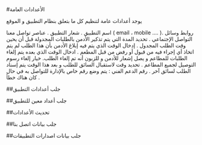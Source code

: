 #الأعدادات العامة

يوجد أعدادات عامة لتنظيم كل ما بتعلق بنظام التطبيق و الموقع


اسم التطبيق .
شعار التطبيق .
عناصر تواصل معنا ( email ، mobile  …. ).
روابط وسائل التواصل الإجتماعي .
تحديد المدة التي يتم تذكير الأدمن بالطلبات المجدولة قبل أن يحين وقت الطلب المجدول .
إدخال الوقت الذي يتم فيه إبلاغ الأدمن بأن هذا الطلب لم يتم اتخاذ أي إجراء فيه من قبول أو رفض من قبل المطعم .
ادخال الوقت الذي بعده يتم إلغاء الطلبات للمطاعم  و يصل إشعار للأدمن و للزبون أنه تم إلغاء الطلب.
خيار إلغاء رسوم التوصيل لجميع المطاعم .
تحديد وقت لاستقبال السائق للطلب و بعد هذا الوقت يتم إسناد الطلب لسائق آخر .
رقم الدعم الفني : يتم وضع رقم خاص بالإدارة للتواصل به في حال كان هناك خطأ .



##جلب أعدادات التطبيق

<api-ref title="get all settings " verb="get" route="/api/general-settings/" :response-codes="[200]">
    <template v-slot:description>
    جلب كل الأعدادات  العامة  من قاعدة البيانات
    </template>
    <template v-slot:body>
    </template>
    <template v-slot:200>
        <pre>
{
'settings' => {array},
}
</pre>
</template>
</api-ref>

##جلب أعداد معين للتطبيق

<api-ref title="get specific setting  " verb="get" route="/api/general-settings/{setting}" :response-codes="[200]">
    <template v-slot:description>
    جلب كل أعداد  خاص 
    </template>
    <template v-slot:body>
    </template>
    <template v-slot:200>
        <pre>
{
'setting' => {object},
}
</pre>
</template>
</api-ref>

##تحديث الأعدادات

<api-ref title="update the general settings" verb="post" route="/api/general-settings" :response-codes="[200]">
    <template v-slot:description>
        تحديث كل الأعدادات العامة
    </template>
    <template v-slot:body>
        <api-ref-item name="settings" :required="true" type="array">
            an array which the key the key of the setting and the value is it's value
        </api-ref-item>
    </template>
    <template v-slot:200>
        <pre>
{
'message' =>'general settings updated successfully',
}
</pre>
</template>
</api-ref>

##جلب بيانات اتصل بنا

<api-ref title="get all contact info " verb="get" route="/api/contact-info/" :response-codes="[200]">
    <template v-slot:description>
    email,phone,facebook,instagram,twitter
    </template>
    <template v-slot:body>
    </template>
    <template v-slot:200>
        <pre>
{
'data' => {array},
}
</pre>
</template>
</api-ref>

##جلب بيانات اصدارات التطبيقات

<api-ref title="get all app versions info " verb="get" route="/api/mobile-versions/" :response-codes="[200]">
    <template v-slot:description>
        all apps versions in array
    </template>
    <template v-slot:body>
    </template>
    <template v-slot:200>
        <pre>
{
'data' => {array},
}
</pre>
</template>
</api-ref>
